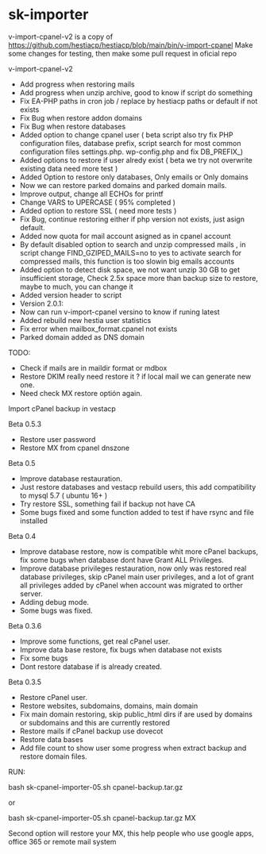 # sk-importer
v-import-cpanel-v2 is a copy of https://github.com/hestiacp/hestiacp/blob/main/bin/v-import-cpanel
Make some changes for testing, then make some pull request in oficial repo

v-import-cpanel-v2
- Add progress when restoring mails
- Add progress when unzip archive, good to know if script do something
- Fix EA-PHP paths in cron job / replace by hestiacp paths or default if not exists
- Fix Bug when restore addon domains
- Fix Bug when restore databases
- Added option to change cpanel user ( beta script also try fix PHP configuration files, database prefix, script search for most common configuration files settings.php. wp-config.php and fix DB_PREFIX_)
- Added options to restore if user alredy exist ( beta we try not overwrite existing data need more test )
- Added Option to restore only databases, Only emails or Only domains
- Now we can restore parked domains and parked domain mails.
- Improve output, change all ECHOs for printf
- Change VARS to UPERCASE ( 95% completed )
- Added option to restore SSL ( need more tests )
- Fix Bug, continue restoring either if php version not exists, just asign default.
- Added now quota for mail account asigned as in cpanel account
- By default disabled option to search and unzip compressed mails , in script change FIND_GZIPED_MAILS=no to yes to activate search for compressed mails, this function is too slowin big emails accounts
- Added option to detect disk space, we not want unzip 30 GB to get insufficient storage, Check 2.5x space more than backup size to restore, maybe to much, you can change it
- Added version header to script
- Version 2.0.1:
- Now can run v-import-cpanel versino to know if runing latest
- Added rebuild new hestia user statistics
- Fix error when mailbox_format.cpanel not exists
- Parked domain added as DNS domain

TODO:
- Check if mails are in maildir format or mdbox
- Restore DKIM really need restore it ? if local mail we can generate new one.
- Need check MX restore optión again.


Import cPanel backup in vestacp

Beta 0.5.3

- Restore user password
- Restore MX from cpanel dnszone

Beta 0.5

- Improve database restauration.
- Just restore databases and vestacp rebuild users, this add compatibility to mysql 5.7 ( ubuntu 16+ )
- Try restore SSL, something fail if backup not have CA
- Some bugs fixed and some function added to test if have rsync and file installed

Beta 0.4

- Improve database restore, now is compatible whit more cPanel backups, fix some bugs when database dont have Grant ALL Privileges.
- Improve database privileges restauration, now only was restored real database privileges, skip cPanel main user privileges, and a lot of grant all privileges added by cPanel when account was migrated to orther server.
- Adding debug mode.
- Some bugs was fixed.

Beta 0.3.6

- Improve some functions, get real cPanel user.
- Improve data base restore, fix bugs when database not exists
- Fix some bugs
- Dont restore database if is already created.
 
Beta 0.3.5

-  Restore cPanel user.
-  Restore websites, subdomains, domains, main domain
-  Fix main domain restoring, skip public_html dirs if are used by domains or subdomains and this are currently restored
-  Restore mails if cPanel backup use dovecot
-  Restore data bases
-  Add file count to show user some progress when extract backup and restore domain files.

RUN:

bash sk-cpanel-importer-05.sh cpanel-backup.tar.gz

or

bash sk-cpanel-importer-05.sh cpanel-backup.tar.gz MX

Second option will restore your MX, this help people who use google apps, office 365 or remote mail system
